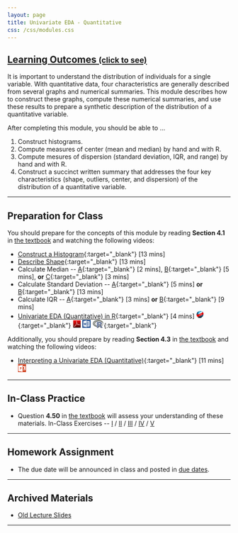 ```yaml
---
layout: page
title: Univariate EDA - Quantitative
css: /css/modules.css
---
```


<div class="panel-group-ILOs">
  <div class="panel panel-default">
    <div class="panel-heading">
      <h2 class="panel-title">
        <a data-toggle="collapse" href="#ILOs">Learning Outcomes <small>(click to see)</small></a>
      </h2>
    </div>
    <div id="ILOs" class="panel-collapse collapse">
      <div class="panel-body">
It is important to understand the distribution of individuals for a single variable.  With quantitative data, four characteristics are generally described from several graphs and numerical summaries.  This module describes how to construct these graphs, compute these numerical summaries, and use these results to prepare a synthetic description of the distribution of a quantitative variable.

<p>After completing this module, you should be able to ...</p>

<ol>
  <li>Construct histograms.</li>
  <li>Compute measures of center (mean and median) by hand and with R.</li>
  <li>Compute mesures of dispersion (standard deviation, IQR, and range) by hand and with R.</li>
  <li>Construct a succinct written summary that addresses the four key characteristics (shape, outliers, center, and dispersion) of the distribution of a quantitative variable.</li>
</ol>
      </div>
    </div>
  </div>
</div>

----

## Preparation for Class

You should prepare for the concepts of this module by reading **Section 4.1** in [the textbook](../../book/) and watching the following videos:

* [Construct a Histogram](https://www.youtube.com/v/sC7gjg9g3JU?version=3&autoplay=1){:target="_blank"} [13 mins]
* [Describe Shape](https://www.youtube.com/v/H9ITfdaX2ZQ?version=3&autoplay=1){:target="_blank"} [13 mins]
* Calculate Median -- [A](https://www.youtube.com/v/0SYsi38XucI?version=3&autoplay=1){:target="_blank"} [2 mins], [B](https://www.youtube.com/v/hTYTaOaQUcw?version=3&autoplay=1){:target="_blank"} [5 mins], **or** [C](https://www.youtube.com/v/9a8M_KfclBE?version=3&autoplay=1){:target="_blank"} [3 mins]
* Calculate Standard Deviation -- [A](https://www.youtube.com/v/qqOyy_NjflU?version=3&autoplay=1){:target="_blank"} [5 mins] **or** [B](https://www.youtube.com/v/atS4wX8I9H0?version=3&autoplay=1){:target="_blank"} [13 mins]
* Calculate IQR -- [A](https://www.youtube.com/v/R6VDj7pEG30?version=3&autoplay=1){:target="_blank"} [3 mins] **or** [B](https://www.youtube.com/v/F3WcEAW-M80?version=3&start=366&autoplay=1){:target="_blank"} [9 mins]
* [Univariate EDA (Quantitative) in R](https://vimeo.com/user45324800/ncstats-uedaq){:target="_blank"} [4 mins]  [![Web](../../img/web.png)](RHO.html){:target="_blank"}  [![PDF](../../img/pdf.png)](RHO.pdf) [![MSWord](../../img/word.png)](RHO.docx)  [![R](../../img/Rlogo.png)](RHO.R){:target="_blank"}

Additionally, you should prepare by reading **Section 4.3** in [the textbook](../../book/) and watching the following videos:

* [Interpreting a Univariate EDA (Quantitative)](https://vimeo.com/user45324800/ueda-quantsum){:target="_blank"} [11 mins]  [![PowerPoint](../../img/ppt.png)](PPT.pptx)

----

## In-Class Practice

* Question **4.50** in [the textbook](../../book/) will assess your understanding of these materials.  In-Class Exercises -- [I](CE1.html) / [II](CE2.html) / [III](CE3.html) / [IV](CE4.html) / [V](CE5.html)

----

## Homework Assignment

*   The due date will be announced in class and posted in [due dates](../../resources/Dates-Current).

----

## Archived Materials

* [Old Lecture Slides](PPT_old.pptx)

----
